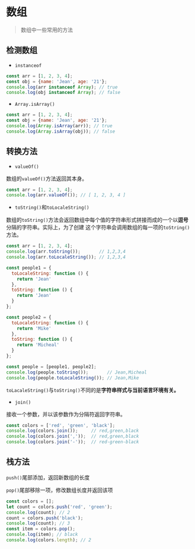 # 数组

> 数组中一些常用的方法

## 检测数组

* `instanceof`

```javascript
const arr = [1, 2, 3, 4];
const obj = {name: 'Jean', age: '21'};
console.log(arr instanceof Array); // true
console.log(obj instanceof Array); // false
```

* `Array.isArray()`

```javascript
const arr = [1, 2, 3, 4];
const obj = {name: 'Jean', age: '21'};
console.log(Array.isArray(arr)); // true
console.log(Array.isArray(obj)); // false
```

## 转换方法
* `valueOf()`

数组的`valueOf()`方法返回其本身。
```javascript
const arr = [1, 2, 3, 4];
console.log(arr.valueOf()); // [ 1, 2, 3, 4 ]
```
* `toString()`和`toLocaleString()`

数组的`toString()`方法会返回数组中每个值的字符串形式拼接而成的一个以**逗号**分隔的字符串。实际上，为了创建
这个字符串会调用数组的每一项的`toString()`方法。

```javascript
const arr = [1, 2, 3, 4];
console.log(arr.toString());       // 1,2,3,4
console.log(arr.toLocaleString()); // 1,2,3,4

const people1 = {
  toLocaleString: function () {
    return 'Jean'
  },
  toString: function () {
    return 'Jean'
  }
};

const people2 = {
  toLocaleString: function () {
    return 'Mike'
  },
  toString: function () {
    return 'Micheal'
  }
};

const people = [people1, people2];
console.log(people.toString());       // Jean,Micheal
console.log(people.toLocaleString()); // Jean,Mike
```
`toLacaleString()`与`toString()`不同的是**字符串样式与当前语言环境有关。**

* `join()` 

接收一个参数，并以该参数作为分隔符返回字符串。

```javascript
const colors = ['red', 'green', 'black'];
console.log(colors.join());     // red,green,black
console.log(colors.join(','));  // red,green,black
console.log(colors.join('-'));  // red-green-black
````

## 栈方法
`push()`尾部添加，返回新数组的长度

`pop()`尾部移除一项，修改数组长度并返回该项

```javascript
const colors = [];
let count = colors.push('red', 'green');
console.log(count); // 2
count = colors.push('black');
console.log(count); // 3
const item = colors.pop();
console.log(item); // black
console.log(colors.length); // 2
```

